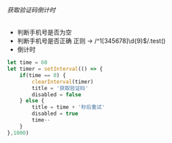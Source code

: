 ######  获取验证码倒计时

- 判断手机号是否为空
- 判断手机号是否正确  正则 -> /^1[345678]\d{9}$/.test()
- 倒计时

```ts
let time = 60
let timer = setInterval(() => {
    if(time == 0) {
        clearInterval(timer)
        title = '获取验证码'
        disabled = false
    } else {
        title = time + '秒后重试'
        disabled = true
        time--
    }
},1000)
```

